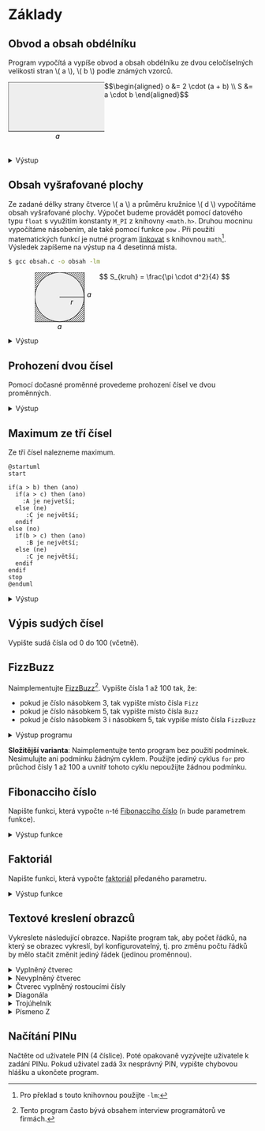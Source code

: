 # Základy

## Obvod a obsah obdélníku
Program vypočítá a vypíše obvod a obsah obdélníku ze dvou celočíselných velikosti stran \\( a \\), \\( b \\) podle známých vzorců.

<div style="display: flex; justify-content: center">
  <svg>
    <rect width=200 height=100 fill=#eee stroke=black />
    <text x=100 y=115 fill=black text-anchor=middle font-style=italic>a</text>
    <text x=210 y=50 fill=black text-anchor=middle font-style=italic>b</text>
  </svg>
  <div>
    $$\begin{aligned}
    o &= 2 \cdot (a + b) \\
    S &= a \cdot b
    \end{aligned}$$
  </div>
</div>

<details>
<summary>Výstup</summary>

```
a = 200
b = 100
o = 600
S = 20000
```
</details>

## Obsah vyšrafované plochy
Ze zadané délky strany čtverce \\( a \\) a průměru kružnice \\( d \\) vypočítáme obsah vyšrafované plochy.
Výpočet budeme provádět pomocí datového typu `float` s využitím konstanty `M_PI` z knihovny `<math.h>`.
Druhou mocninu vypočítáme násobením, ale také pomocí funkce `pow` .
Při použití matematických funkcí je nutné program [linkovat](../c/modularizace/knihovny.md) s
knihovnou `math`[^10]. Výsledek zapíšeme na výstup na 4 desetinná místa. 

[^10]: Pro překlad s touto knihovnou použijte `-lm`:
```bash
$ gcc obsah.c -o obsah -lm
```

<div style="display: flex; justify-content: center">
	<svg viewBox="0 0 130 130" width=130 height=130>
		<pattern id="diagonalHatch" patternUnits="userSpaceOnUse" width="4" height="4">
		<path d="M-1,1 l2,-2
		M0,4 l4,-4
		M3,5 l2,-2" 
		style="stroke:black; stroke-width:1" />
		</pattern>
		<rect width=100 height=100 stroke=black fill="url(#diagonalHatch)" />
		<text x=50 y=115 fill=black text-anchor=middle font-style=italic>a</text>
		<text x=110 y=50 fill=black text-anchor=middle font-style=italic>a</text>
		<circle r=50 cx=50 cy=50 fill=#eee stroke=black />
		<text x=75 y=65 fill=black text-anchor=middle font-style=italic>r</text>
		<line x1=50 y1=50 x2=100 y2=50 stroke=black />
	</svg>
	<div>
		$$ S_{kruh} = \frac{\pi \cdot d^2}{4} $$
	</div>
</div>

<details>
<summary>Výstup</summary>

```
a = 8
r = 4
S = 50.27
```
</details>

## Prohození dvou čísel
Pomocí dočasné proměnné provedeme prohození čísel ve dvou proměnných.

<details>
<summary>Výstup</summary>

```
a = 10
b = 50

a = 50
b = 10
```
</details>

## Maximum ze tří čísel

Ze tří čísel nalezneme maximum.

```plantuml
@startuml
start

if(a > b) then (ano)
  if(a > c) then (ano)
    :A je nejvetší;
  else (ne)
     :C je největší;
  endif
else (no)
  if(b > c) then (ano)
     :B je největší;
  else (ne)
     :C je největší;
  endif
endif
stop
@enduml
```

<details>
<summary>Výstup</summary>

```
a = 10
b = 40
c = 20

maximum je 40
```
</details>


## Výpis sudých čísel
Vypište sudá čísla od 0 do 100 (včetně).

## FizzBuzz
Naimplementujte [FizzBuzz](https://en.wikipedia.org/wiki/Fizz_buzz)[^1]. Vypište čísla 1 až 100 tak, že:
 - pokud je číslo násobkem 3, tak vypište místo čísla `Fizz`
 - pokud je číslo násobkem 5, tak vypište místo čísla `Buzz`
 - pokud je číslo násobkem 3 i násobkem 5, tak vypíše místo čísla `FizzBuzz`

[^1]: Tento program často bývá obsahem interview programátorů ve firmách.

<details>
<summary>Výstup programu</summary>

```
1
2
Fizz
4
Buzz
Fizz
7
8
Fizz
Buzz
11
Fizz
13
14
Fizz Buzz
16
...
```
</details>

**Složitější varianta**: Naimplementujte tento program bez použití podmínek. Nesimulujte ani podmínku
žádným cyklem. Použijte jediný cyklus `for` pro průchod čísly 1 až 100 a uvnitř tohoto cyklu nepoužijte
žádnou podmínku.

## Fibonacciho číslo
Napište funkci, která vypočte `n`-té [Fibonacciho číslo](https://cs.wikipedia.org/wiki/Fibonacciho_posloupnost)
(`n` bude parametrem funkce).

<details>
<summary>Výstup funkce</summary>

```c
fibonacci(0);   // 0
fibonacci(1);   // 1
fibonacci(2);   // 1
fibonacci(3);   // 2
fibonacci(4);   // 3
fibonacci(5);   // 5
fibonacci(6);   // 8
```
</details>

## Faktoriál
Napište funkci, která vypočte [faktoriál](https://cs.wikipedia.org/wiki/Faktori%C3%A1l) předaného
parametru.

<details>
<summary>Výstup funkce</summary>

```c
factorial(0);   // 1
factorial(1);   // 1
factorial(4);   // 24
factorial(5);   // 120
```
</details>

## Textové kreslení obrazců
Vykreslete následující obrazce. Napište program tak, aby počet řádků, na který se
obrazec vykreslí, byl konfigurovatelný, tj. pro změnu počtu řádků by mělo stačit změnit jediný řádek
(jedinou proměnnou).

<details>
<summary>Vyplněný čtverec</summary>

```
xxxx
xxxx
xxxx
xxxx
```
</details>

<details>
<summary>Nevyplněný čtverec</summary>

```
xxxx
x  x
x  x
xxxx
```
</details>

<details>
<summary>Čtverec vyplněný rostoucími čísly</summary>

```
xxxxx
x012x
x345x
x678x
xxxxx
```
</details>

<details>
<summary>Diagonála</summary>

```
x
 x
  x
   x
    x
```
</details>

<details>
<summary>Trojúhelník</summary>

```
  x  
 x x 
xxxxx
```
</details>

<details>
<summary>Písmeno Z</summary>

```
xxxxxx
    x 
   x  
  x 
 x
xxxxxx
```
</details>

## Načítání PINu
Načtěte od uživatele PIN (4 číslice). Poté opakovaně vyzývejte uživatele k zadání PINu. Pokud
uživatel zadá 3x nesprávný PIN, vypište chybovou hlášku a ukončete program.
